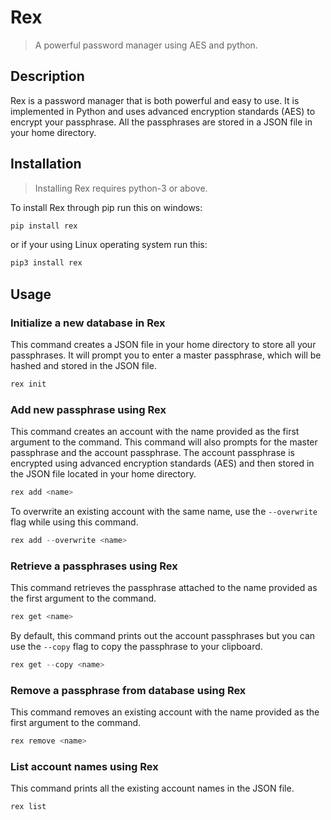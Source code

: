 # Rex
> A powerful password manager using AES and python.

## Description

Rex is a password manager that is both powerful and easy to use.
It is implemented in Python and uses advanced encryption standards (AES) to encrypt your passphrase.
All the passphrases are stored in a JSON file in your home directory.

## Installation
> Installing Rex requires python-3 or above.

To install Rex through pip run this on windows:
```powershell
pip install rex
```

or if your using Linux operating system run this:
```bash
pip3 install rex
```

## Usage

### Initialize a new database in Rex
This command creates a JSON file in your home directory to store all your passphrases.
It will prompt you to enter a master passphrase, which will be hashed and stored in the JSON file.
```powershell
rex init
```

### Add new passphrase using Rex
This command creates an account with the name provided as the first argument to the command.
This command will also prompts for the master passphrase and the account passphrase.
The account passphrase is encrypted using advanced encryption standards (AES) and then stored in the JSON file located in your home directory.
```powershell
rex add <name>
```

To overwrite an existing account with the same name, use the `--overwrite` flag while using this command.
```powershell
rex add --overwrite <name>
```

### Retrieve a passphrases using Rex
This command retrieves the passphrase attached to the name provided as the first argument to the command.
```powershell
rex get <name>
```

By default, this command prints out the account passphrases but you can use the `--copy` flag to copy the passphrase to your clipboard.
```powershell
rex get --copy <name>
```

### Remove a passphrase from database using Rex
This command removes an existing account with the name provided as the first argument to the command.
```powershell
rex remove <name>
```

### List account names using Rex
This command prints all the existing account names in the JSON file.
```powershell
rex list
```

